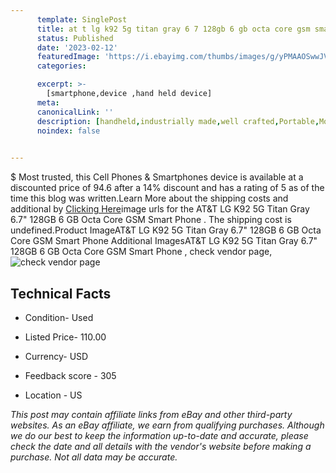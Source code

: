 ```yaml
---
      template: SinglePost
      title: at t lg k92 5g titan gray 6 7 128gb 6 gb octa core gsm smart phone 
      status: Published
      date: '2023-02-12'
      featuredImage: 'https://i.ebayimg.com/thumbs/images/g/yPMAAOSwwJVjhYwX/s-l225.jpg'
      categories: 

      excerpt: >-
        [smartphone,device ,hand held device]
      meta:
      canonicalLink: ''
      description: [handheld,industrially made,well crafted,Portable,Mobile,Compact,Convenient,Lightweight,Maneuverable,Man-portable,Miniature,Carriable,Hand-held,Light,Holdable,Transportable,Mobile device,Pocket-sized,On-the-go,Wireless,Cordless,Compact size,Convenient size, smartphone,device ,hand held device]
      noindex: false

        
---
```

$
    Most trusted, this Cell Phones & Smartphones device is available at a discounted price of 94.6 after a 14% discount and has a rating of 5 as of the time this blog was written.Learn More about the shipping costs and additional by [Clicking Here](https://www.ebay.com/itm/134447634975?hash=item1f4db41a1f%3Ag%3AyPMAAOSwwJVjhYwX&mkevt=1&mkcid=1&mkrid=711-53200-19255-0&campid=%253CePNCampaignId%253E&customid=%253CreferenceId%253E&toolid=10049)image urls for the AT&T LG K92 5G Titan Gray 6.7" 128GB 6 GB Octa Core GSM Smart Phone . The shipping cost is undefined.Product ImageAT&T LG K92 5G Titan Gray 6.7" 128GB 6 GB Octa Core GSM Smart Phone Additional ImagesAT&T LG K92 5G Titan Gray 6.7" 128GB 6 GB Octa Core GSM Smart Phone , check vendor page, ![check vendor page](https://origin-galleryplus.ebayimg.com/ws/web/134447634975_2_0_1/225x225.jpg,https://origin-galleryplus.ebayimg.com/ws/web/134447634975_3_0_1/225x225.jpg,https://origin-galleryplus.ebayimg.com/ws/web/134447634975_4_0_1/225x225.jpg,https://origin-galleryplus.ebayimg.com/ws/web/134447634975_5_0_1/225x225.jpg,https://origin-galleryplus.ebayimg.com/ws/web/134447634975_6_0_1/225x225.jpg,https://origin-galleryplus.ebayimg.com/ws/web/134447634975_7_0_1/225x225.jpg,https://origin-galleryplus.ebayimg.com/ws/web/134447634975_8_0_1/225x225.jpg,https://origin-galleryplus.ebayimg.com/ws/web/134447634975_9_0_1/225x225.jpg)
    
    

 ## Technical Facts 



     
      

 - Condition- Used 


      

 - Listed Price- 110.00 


      

 - Currency- USD 


      

 - Feedback score - 305 


      

 - Location - US 


      
      

 *_This post may contain affiliate links from eBay and other third-party websites. As an eBay affiliate, we earn from qualifying purchases. Although we do our best to keep the information up-to-date and accurate, please check the date and all details with the vendor's website before making a purchase. Not all data may be accurate._*



    
    
    
    
    